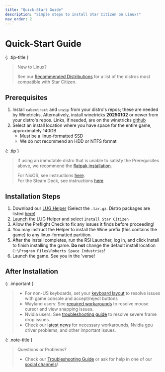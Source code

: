```yaml
---
title: "Quick-Start Guide"
description: "Simple steps to install Star Citizen on Linux!"
nav_order: 2
---
```

# Quick-Start Guide

{: .tip-title }
> New to Linux?
>
> See our [Recommended Distributions](Tips-and-Tricks#recommended-distros) for a list of the distros most compatible with Star Citizen.

## Prerequisites

1. Install `cabextract` and `unzip` from your distro's repos; these are needed by Winetricks. Alternatively, install winetricks **20250102** or newer from your distro's repos. Links, if needed, are on the winetricks [github](https://github.com/Winetricks/winetricks#installing)
2. Select an install location where you have space for the entire game, approximately 140GB
    - Must be a linux-formatted SSD
    - We do not recommend an HDD or NTFS format

{: .tip }
> If using an immutable distro that is unable to satisfy the Prerequisites above, we recommend the [flatpak installation](Alternative-Installations#flatpak-installation).
>
> For NixOS, see instructions [here](/Alternative-Installations#nixos-installation).  
> For the Steam Deck, see instructions [here](/Alternative-Installations#steam-deck-installation)

## Installation Steps

1. Download our [LUG Helper](https://github.com/starcitizen-lug/lug-helper/releases/latest) (Select the `.tar.gz`. Distro packages are listed [here](https://github.com/starcitizen-lug/lug-helper#installation))
2. [Launch](Tips-and-Tricks#how-to-run-the-lug-helper) the LUG Helper and select `Install Star Citizen`
3. Allow the Preflight Check to fix any issues it finds before proceeding!
4. You may instruct the Helper to install the Wine prefix (this contains the game) to any linux-formatted partition.
5. After the install completes, run the RSI Launcher, log in, and click Install to finish installing the game. **Do not** change the default install location `C:\Program Files\Roberts Space Industries`!
6. Launch the game. See you in the 'verse!

## After Installation

{: .important }
> - For non-US keyboards, set your [keyboard layout](Troubleshooting/unexpected-behavior#non-us-keyboard-keys-not-working) to resolve issues with game console and accept/reject buttons
> - Wayland users: See [required workarounds](Troubleshooting/unexpected-behavior#mousecursor-warp-issues-and-view-snapping-in-interaction-mode) to resolve mouse cursor and view snapping issues.
> - Nvidia users: See [troubleshooting guide](Troubleshooting/nvidia#severe-frame-drops) to resolve severe frame drop issues.
> - Check our [latest news](/#news) for necessary workarounds, Nvidia gpu driver problems, and other important issues.

{: .note-title }
> Questions or Problems?
>
> - Check our [Troubleshooting Guide](Troubleshooting) or ask for help in one of our [social channels](/#join-us)!
